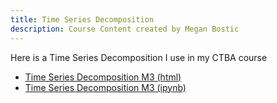 ```yaml
---
title: Time Series Decomposition
description: Course Content created by Megan Bostic
---
```


Here is a Time Series Decomposition I use in my CTBA course
- [Time Series Decomposition M3 (html)](TimeSeriesDecompositionM3.html)
- [Time Series Decomposition M3 (ipynb)](TimeSeriesDecompositionM3.ipynb)
